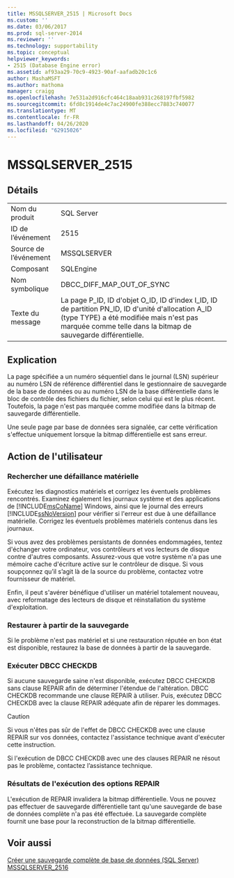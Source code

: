 ```yaml
---
title: MSSQLSERVER_2515 | Microsoft Docs
ms.custom: ''
ms.date: 03/06/2017
ms.prod: sql-server-2014
ms.reviewer: ''
ms.technology: supportability
ms.topic: conceptual
helpviewer_keywords:
- 2515 (Database Engine error)
ms.assetid: af93aa29-70c9-4923-90af-aafadb20c1c6
author: MashaMSFT
ms.author: mathoma
manager: craigg
ms.openlocfilehash: 7e531a2d916cfc464c18aab931c268197fbf5982
ms.sourcegitcommit: 6fd8c1914de4c7ac24900fe388ecc7883c740077
ms.translationtype: MT
ms.contentlocale: fr-FR
ms.lasthandoff: 04/26/2020
ms.locfileid: "62915026"
---
```

# <a name="mssqlserver_2515"></a>MSSQLSERVER_2515
    
## <a name="details"></a>Détails  
  
|||  
|-|-|  
|Nom du produit|SQL Server|  
|ID de l’événement|2515|  
|Source de l’événement|MSSQLSERVER|  
|Composant|SQLEngine|  
|Nom symbolique|DBCC_DIFF_MAP_OUT_OF_SYNC|  
|Texte du message|La page P_ID, ID d'objet O_ID, ID d'index I_ID, ID de partition PN_ID, ID d'unité d'allocation A_ID (type TYPE) a été modifiée mais n'est pas marquée comme telle dans la bitmap de sauvegarde différentielle.|  
  
## <a name="explanation"></a>Explication  
 La page spécifiée a un numéro séquentiel dans le journal (LSN) supérieur au numéro LSN de référence différentiel dans le gestionnaire de sauvegarde de la base de données ou au numéro LSN de la base différentielle dans le bloc de contrôle des fichiers du fichier, selon celui qui est le plus récent. Toutefois, la page n'est pas marquée comme modifiée dans la bitmap de sauvegarde différentielle.  
  
 Une seule page par base de données sera signalée, car cette vérification s'effectue uniquement lorsque la bitmap différentielle est sans erreur.  
  
## <a name="user-action"></a>Action de l'utilisateur  
  
### <a name="look-for-hardware-failure"></a>Rechercher une défaillance matérielle  
 Exécutez les diagnostics matériels et corrigez les éventuels problèmes rencontrés. Examinez également les journaux système et des applications de [!INCLUDE[msCoName](../../includes/msconame-md.md)] Windows, ainsi que le journal des erreurs [!INCLUDE[ssNoVersion](../../includes/ssnoversion-md.md)] pour vérifier si l'erreur est due à une défaillance matérielle. Corrigez les éventuels problèmes matériels contenus dans les journaux.  
  
 Si vous avez des problèmes persistants de données endommagées, tentez d'échanger votre ordinateur, vos contrôleurs et vos lecteurs de disque contre d'autres composants. Assurez-vous que votre système n'a pas une mémoire cache d'écriture active sur le contrôleur de disque. Si vous soupçonnez qu’il s’agit là de la source du problème, contactez votre fournisseur de matériel.  
  
 Enfin, il peut s'avérer bénéfique d'utiliser un matériel totalement nouveau, avec reformatage des lecteurs de disque et réinstallation du système d'exploitation.  
  
### <a name="restore-from-backup"></a>Restaurer à partir de la sauvegarde  
 Si le problème n'est pas matériel et si une restauration réputée en bon état est disponible, restaurez la base de données à partir de la sauvegarde.  
  
### <a name="run-dbcc-checkdb"></a>Exécuter DBCC CHECKDB  
 Si aucune sauvegarde saine n'est disponible, exécutez DBCC CHECKDB sans clause REPAIR afin de déterminer l'étendue de l'altération. DBCC CHECKDB recommande une clause REPAIR à utiliser. Puis, exécutez DBCC CHECKDB avec la clause REPAIR adéquate afin de réparer les dommages.  
  
> [!CAUTION]  
>  Si vous n'êtes pas sûr de l'effet de DBCC CHECKDB avec une clause REPAIR sur vos données, contactez l'assistance technique avant d'exécuter cette instruction.  
  
 Si l'exécution de DBCC CHECKDB avec une des clauses REPAIR ne résout pas le problème, contactez l’assistance technique.  
  
### <a name="results-of-running-repair-options"></a>Résultats de l'exécution des options REPAIR  
 L'exécution de REPAIR invalidera la bitmap différentielle. Vous ne pouvez pas effectuer de sauvegarde différentielle tant qu'une sauvegarde de base de données complète n'a pas été effectuée. La sauvegarde complète fournit une base pour la reconstruction de la bitmap différentielle.  
  
## <a name="see-also"></a>Voir aussi  
 [Créer une sauvegarde complète de base de données &#40;SQL Server&#41;](../backup-restore/create-a-full-database-backup-sql-server.md)   
 [MSSQLSERVER_2516](mssqlserver-2516-database-engine-error.md)  
  
  
